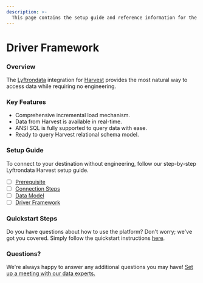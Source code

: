 ```yaml
---
description: >-
  This page contains the setup guide and reference information for the Harvest source connector.
---
```


# Driver Framework

### Overview

The [Lyftrondata](https://www.lyftrondata.com/) integration for [Harvest](https://www.lyftrondata.com/integration/sales-analytics/harvest/) provides the most natural way to access data while requiring no engineering.

### Key Features

* Comprehensive incremental load mechanism.
* Data from Harvest is available in real-time.&#x20;
* ANSI SQL is fully supported to query data with ease.
* Ready to query Harvest relational schema model.

### Setup Guide

To connect to your destination without engineering, follow our step-by-step Lyftrondata Harvest setup guide.

* [ ] [Prerequisite](../prerequisite.md)
* [ ] [Connection Steps](../connection-steps.md)
* [ ] [Data Model](../data-model/erd.md)
* [ ] [Driver Framework](../driver-framework/)

### Quickstart Steps

Do you have questions about how to use the platform? Don't worry; we've got you covered. Simply follow the quickstart instructions [here](../driver-framework/README.md).

### Questions? <a href="#questions" id="questions"></a>

We're always happy to answer any additional questions you may have! [Set up a meeting with our data experts.](https://www.lyftrondata.com/book-a-meeting/)


